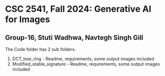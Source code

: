 # CSC 2541, Fall 2024: Generative AI for Images
## Group-16, Stuti Wadhwa, Navtegh Singh Gill

The Code folder has 2 sub folders.
   1. DCT_tree_ring - Readme, requirements, some output images included
   2. Modified_stable_signature - Readme, requirements, some output images included
   
